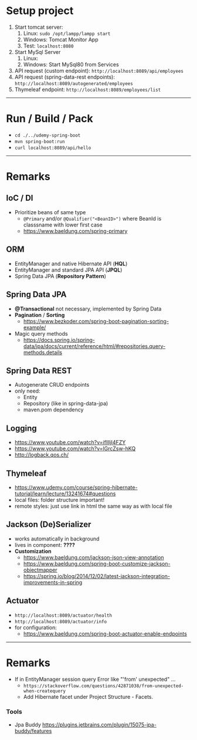 # Setup project
1. Start tomcat server: 
   1. Linux: `sudo /opt/lampp/lampp start`
   2. Windows: Tomcat Monitor App
   3. Test: `localhost:8080`
2. Start MySql Server
   1. Linux:  
   2. Windows: Start MySql80 from Services
3. API request (custom endpoint): `http://localhost:8089/api/employees`
4. API request (spring-data-rest endpoints): `http://localhost:8089/autogenerated/employees`
5. Thymeleaf endpoint: `http://localhost:8089/employees/list`


-------------------------------------------------------------
# Run / Build / Pack

- `cd ./../udemy-spring-boot`
- `mvn spring-boot:run`
- `curl localhost:8089/api/hello`


-------------------------------------------------------------
# Remarks

## IoC / DI
- Prioritize beans of same type
  - `@Primary` and/or `@Qualifier("<BeanID>")` where BeanId is classsname with lower first case
  - https://www.baeldung.com/spring-primary


## ORM 
- EntityManager and native Hibernate API (**HQL**)
- EntityManager and standard JPA API (**JPQL**)
- Spring Data JPA  (**Repository Pattern**)

## Spring Data JPA
- **@Transactional** not necessary, implemented by Spring Data
- **Pagination** / **Sorting**
  - https://www.bezkoder.com/spring-boot-pagination-sorting-example/
- Magic query methods
  - https://docs.spring.io/spring-data/jpa/docs/current/reference/html/#repositories.query-methods.details


##  Spring Data REST
- Autogenerate CRUD endpoints
- only need:
    - Entity
    - Repository (like in spring-data-jpa)
    - maven.pom dependency

## Logging
- https://www.youtube.com/watch?v=ifIlljI4FZY
- https://www.youtube.com/watch?v=lGrcZsw-hKQ
- http://logback.qos.ch/


## Thymeleaf
- https://www.udemy.com/course/spring-hibernate-tutorial/learn/lecture/13241674#questions
- local files: folder structure important!
- remote styles: just use link in html the same way as with local file



## Jackson (De)Serializer
- works automatically in background
- lives in component: **????**
- **Customization**
  - https://www.baeldung.com/jackson-json-view-annotation
  - https://www.baeldung.com/spring-boot-customize-jackson-objectmapper
  - https://spring.io/blog/2014/12/02/latest-jackson-integration-improvements-in-spring
  

## Actuator
- `http://localhost:8089/actuator/health`
- `http://localhost:8089/actuator/info`
- for configuration: 
  -   https://www.baeldung.com/spring-boot-actuator-enable-endpoints



-------------------------------------------------------------
# Remarks
- If in EntityManager session query Error like "'from' unexpected" ... 
  - `https://stackoverflow.com/questions/42871038/from-unexpected-when-createquery`
  - Add Hibernate facet under Project Structure - Facets.

### Tools
- Jpa Buddy https://plugins.jetbrains.com/plugin/15075-jpa-buddy/features